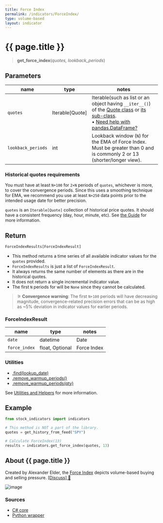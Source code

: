 ```yaml
---
title: Force Index
permalink: /indicators/ForceIndex/
type: volume-based
layout: indicator
---
```


# {{ page.title }}

><span class="indicator-syntax">**get_force_index**(*quotes, lookback_periods*)</span>

## Parameters

| name | type | notes
| -- |-- |--
| `quotes` | Iterable[Quote] | Iterable(such as list or an object having `__iter__()`) of the [Quote class]({{site.baseurl}}/guide/#historical-quotes) or [its sub-class]({{site.baseurl}}/guide/#using-custom-quote-classes). <br><span class='qna-dataframe'> • [Need help with pandas.DataFrame?]({{site.baseurl}}/guide/#using-pandasdataframe)</span>
| `lookback_periods` | int | Lookback window (`N`) for the EMA of Force Index.  Must be greater than 0 and is commonly 2 or 13 (shorter/longer view).

### Historical quotes requirements

You must have at least `N+100` for `2×N` periods of `quotes`, whichever is more, to cover the convergence periods.  Since this uses a smoothing technique for EMA, we recommend you use at least `N+250` data points prior to the intended usage date for better precision.

`quotes` is an `Iterable[Quote]` collection of historical price quotes.  It should have a consistent frequency (day, hour, minute, etc).  See [the Guide]({{site.baseurl}}/guide/#historical-quotes) for more information.

## Return

```python
ForceIndexResults[ForceIndexResult]
```

- This method returns a time series of all available indicator values for the `quotes` provided.
- `ForceIndexResults` is just a list of `ForceIndexResult`.
- It always returns the same number of elements as there are in the historical quotes.
- It does not return a single incremental indicator value.
- The first `N` periods for will be `None` since they cannot be calculated.

> &#9886; **Convergence warning**: The first `N+100` periods will have decreasing magnitude, convergence-related precision errors that can be as high as ~5% deviation in indicator values for earlier periods.

### ForceIndexResult

| name | type | notes
| -- |-- |--
| `date` | datetime | Date
| `force_index` | float, Optional | Force Index

### Utilities

- [.find(lookup_date)]({{site.baseurl}}/utilities#find-indicator-result-by-date)
- [.remove_warmup_periods()]({{site.baseurl}}/utilities#remove-warmup-periods)
- [.remove_warmup_periods(qty)]({{site.baseurl}}/utilities#remove-warmup-periods)

See [Utilities and Helpers]({{site.baseurl}}/utilities#utilities-for-indicator-results) for more information.

## Example

```python
from stock_indicators import indicators

# This method is NOT a part of the library.
quotes = get_history_from_feed("SPY")

# Calculate ForceIndex(13)
results = indicators.get_force_index(quotes, 13)
```

## About {{ page.title }}

Created by Alexander Elder, the [Force Index](https://en.wikipedia.org/wiki/Force_index) depicts volume-based buying and selling pressure.
[[Discuss] &#128172;]({{site.dotnet.repo}}/discussions/382 "Community discussion about this indicator")

![image]({{site.dotnet.charts}}/ForceIndex.png)

### Sources

- [C# core]({{site.dotnet.src}}/e-k/ForceIndex/ForceIndex.Series.cs)
- [Python wrapper]({{site.python.src}}/force_index.py)
